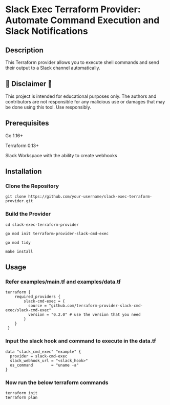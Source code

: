 # Slack Exec Terraform Provider: Automate Command Execution and Slack Notifications

## Description

This Terraform provider allows you to execute shell commands and send their output to a Slack channel automatically.

## 🚨 Disclaimer 🚨

This project is intended for educational purposes only. The authors and contributors are not responsible for any malicious use or damages that may be done using this tool. Use responsibly.

## Prerequisites
Go 1.16+

Terraform 0.13+

Slack Workspace with the ability to create webhooks

## Installation

### Clone the Repository

    git clone https://github.com/your-username/slack-exec-terraform-provider.git

### Build the Provider

    cd slack-exec-terraform-provider

    go mod init terraform-provider-slack-cmd-exec

    go mod tidy 

    make install


## Usage 

### Refer examples/main.tf and examples/data.tf

    terraform {  
        required_providers {
            slack-cmd-exec = {
              source = "github.com/terraform-provider-slack-cmd-exec/slack-cmd-exec"
              version = "0.2.0" # use the version that you need
            }
        }
     }
            
    
### Input the slack hook and command to execute in the data.tf

    data "slack_cmd_exec" "example" {
      provider = slack-cmd-exec
      slack_webhook_url = "<slack_hook>"
      os_command        = "uname -a"
    }


### Now run the below terraform commands

    terraform init
    terraform plan
      
